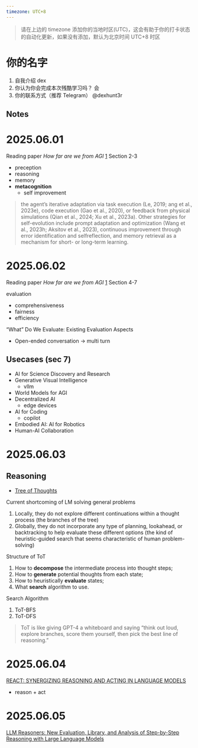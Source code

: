 ```yaml
---
timezone: UTC+8
---
```


> 请在上边的 timezone 添加你的当地时区(UTC)，这会有助于你的打卡状态的自动化更新，如果没有添加，默认为北京时间 UTC+8 时区


# 你的名字

1. 自我介绍 dex
2. 你认为你会完成本次残酷学习吗？ 会
3. 你的联系方式（推荐 Telegram） @dexhunt3r

## Notes

<!-- Content_START -->

# 2025.06.01

Reading paper *How far are we from AGI* [1] Section 2-3

* preception
* reasoning
* memory
* **metacognition**
    * self improvement

> the agent’s iterative adaptation via task execution (Le, 2019;
> ang et al., 2023e), 
> code execution (Gao et al., 2020), or feedback from physical simulations (Qian et al.,
> 2024; Xu et al., 2023a).
> Other strategies for self-evolution 
> include prompt adaptation and optimization
> (Wang et al., 2023h; Aksitov et al., 2023), 
> continuous improvement through error identification and selfreflection, 
> and memory retrieval as a mechanism for short- or long-term learning.


[1]: https://openreview.net/pdf?id=H2ZKqfNd0U

# 2025.06.02

Reading paper *How far are we from AGI* [1] Section 4-7

evaluation

* comprehensiveness
* fairness
* efficiency

“What” Do We Evaluate: Existing Evaluation Aspects 

* Open-ended conversation -> multi turn 

## Usecases (sec 7)

* AI for Science Discovery and Research
* Generative Visual Intelligence
    * vllm
* World Models for AGI
* Decentralized AI
    * edge devices
* AI for Coding
    * copilot
* Embodied AI: AI for Robotics
* Human-AI Collaboration

# 2025.06.03

## Reasoning

* [Tree of Thoughts](https://arxiv.org/pdf/2305.10601)

Current shortcoming of LM solving general problems
1. Locally, they do not explore different continuations within a thought process (the branches of the tree)
2. Globally, they do not incorporate any type of planning, lookahead, or backtracking to help evaluate these different
options (the kind of heuristic-guided search that seems characteristic of human problem-solving)

Structure of ToT

1. How to **decompose** the intermediate process into thought steps; 
2. How to **generate** potential thoughts from each state; 
3. How to heuristically **evaluate** states; 
4. What **search** algorithm to use.

Search Algorithm

1. ToT-BFS
2. ToT-DFS

> ToT is like giving GPT-4 a whiteboard 
> and saying “think out loud, explore branches, 
> score them yourself, then pick the best line of reasoning.”


# 2025.06.04

[REACT: SYNERGIZING REASONING AND ACTING IN LANGUAGE MODELS](https://arxiv.org/pdf/2210.03629)

* reason + act


# 2025.06.05

[LLM Reasoners: New Evaluation, Library, and Analysis of Step-by-Step Reasoning with Large Language Models](https://arxiv.org/abs/2404.05221)




<!-- Content_END -->
